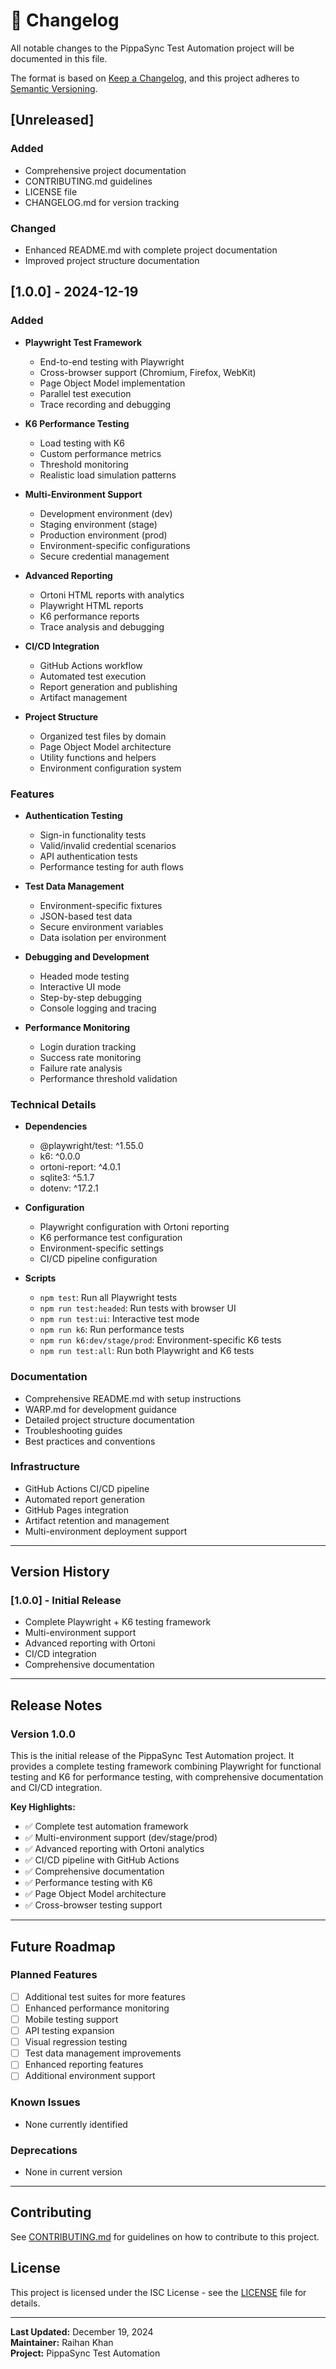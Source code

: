 # 📝 Changelog

All notable changes to the PippaSync Test Automation project will be documented in this file.

The format is based on [Keep a Changelog](https://keepachangelog.com/en/1.0.0/),
and this project adheres to [Semantic Versioning](https://semver.org/spec/v2.0.0.html).

## [Unreleased]

### Added
- Comprehensive project documentation
- CONTRIBUTING.md guidelines
- LICENSE file
- CHANGELOG.md for version tracking

### Changed
- Enhanced README.md with complete project documentation
- Improved project structure documentation

## [1.0.0] - 2024-12-19

### Added
- **Playwright Test Framework**
  - End-to-end testing with Playwright
  - Cross-browser support (Chromium, Firefox, WebKit)
  - Page Object Model implementation
  - Parallel test execution
  - Trace recording and debugging

- **K6 Performance Testing**
  - Load testing with K6
  - Custom performance metrics
  - Threshold monitoring
  - Realistic load simulation patterns

- **Multi-Environment Support**
  - Development environment (dev)
  - Staging environment (stage)
  - Production environment (prod)
  - Environment-specific configurations
  - Secure credential management

- **Advanced Reporting**
  - Ortoni HTML reports with analytics
  - Playwright HTML reports
  - K6 performance reports
  - Trace analysis and debugging

- **CI/CD Integration**
  - GitHub Actions workflow
  - Automated test execution
  - Report generation and publishing
  - Artifact management

- **Project Structure**
  - Organized test files by domain
  - Page Object Model architecture
  - Utility functions and helpers
  - Environment configuration system

### Features
- **Authentication Testing**
  - Sign-in functionality tests
  - Valid/invalid credential scenarios
  - API authentication tests
  - Performance testing for auth flows

- **Test Data Management**
  - Environment-specific fixtures
  - JSON-based test data
  - Secure environment variables
  - Data isolation per environment

- **Debugging and Development**
  - Headed mode testing
  - Interactive UI mode
  - Step-by-step debugging
  - Console logging and tracing

- **Performance Monitoring**
  - Login duration tracking
  - Success rate monitoring
  - Failure rate analysis
  - Performance threshold validation

### Technical Details
- **Dependencies**
  - @playwright/test: ^1.55.0
  - k6: ^0.0.0
  - ortoni-report: ^4.0.1
  - sqlite3: ^5.1.7
  - dotenv: ^17.2.1

- **Configuration**
  - Playwright configuration with Ortoni reporting
  - K6 performance test configuration
  - Environment-specific settings
  - CI/CD pipeline configuration

- **Scripts**
  - `npm test`: Run all Playwright tests
  - `npm run test:headed`: Run tests with browser UI
  - `npm run test:ui`: Interactive test mode
  - `npm run k6`: Run performance tests
  - `npm run k6:dev/stage/prod`: Environment-specific K6 tests
  - `npm run test:all`: Run both Playwright and K6 tests

### Documentation
- Comprehensive README.md with setup instructions
- WARP.md for development guidance
- Detailed project structure documentation
- Troubleshooting guides
- Best practices and conventions

### Infrastructure
- GitHub Actions CI/CD pipeline
- Automated report generation
- GitHub Pages integration
- Artifact retention and management
- Multi-environment deployment support

---

## Version History

### [1.0.0] - Initial Release
- Complete Playwright + K6 testing framework
- Multi-environment support
- Advanced reporting with Ortoni
- CI/CD integration
- Comprehensive documentation

---

## Release Notes

### Version 1.0.0
This is the initial release of the PippaSync Test Automation project. It provides a complete testing framework combining Playwright for functional testing and K6 for performance testing, with comprehensive documentation and CI/CD integration.

**Key Highlights:**
- ✅ Complete test automation framework
- ✅ Multi-environment support (dev/stage/prod)
- ✅ Advanced reporting with Ortoni analytics
- ✅ CI/CD pipeline with GitHub Actions
- ✅ Comprehensive documentation
- ✅ Performance testing with K6
- ✅ Page Object Model architecture
- ✅ Cross-browser testing support

---

## Future Roadmap

### Planned Features
- [ ] Additional test suites for more features
- [ ] Enhanced performance monitoring
- [ ] Mobile testing support
- [ ] API testing expansion
- [ ] Visual regression testing
- [ ] Test data management improvements
- [ ] Enhanced reporting features
- [ ] Additional environment support

### Known Issues
- None currently identified

### Deprecations
- None in current version

---

## Contributing

See [CONTRIBUTING.md](CONTRIBUTING.md) for guidelines on how to contribute to this project.

## License

This project is licensed under the ISC License - see the [LICENSE](LICENSE) file for details.

---

**Last Updated:** December 19, 2024  
**Maintainer:** Raihan Khan  
**Project:** PippaSync Test Automation
